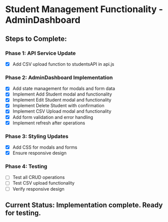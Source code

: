 # Student Management Functionality - AdminDashboard

## Steps to Complete:

### Phase 1: API Service Update
- [x] Add CSV upload function to studentsAPI in api.js

### Phase 2: AdminDashboard Implementation
- [x] Add state management for modals and form data
- [x] Implement Add Student modal and functionality
- [x] Implement Edit Student modal and functionality  
- [x] Implement Delete Student with confirmation
- [x] Implement CSV Upload modal and functionality
- [x] Add form validation and error handling
- [x] Implement refresh after operations

### Phase 3: Styling Updates
- [x] Add CSS for modals and forms
- [x] Ensure responsive design

### Phase 4: Testing
- [ ] Test all CRUD operations
- [ ] Test CSV upload functionality
- [ ] Verify responsive design

## Current Status: Implementation complete. Ready for testing.
